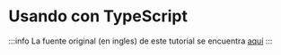 # Usando con TypeScript

:::info
La fuente original (en ingles) de este tutorial se encuentra [aquí](https://mswjs.io/docs/best-practices/typescript)
:::